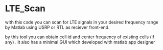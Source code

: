# LTE_Scan
with this code you can scan for LTE signals in your desired frequency range by Matlab
using USRP or RTL as reciever front-end.

by this tool you can obtain cell id and center frequency of existing cells (if any) .
 it also has a minimal GUI which developed with matlab app designer
